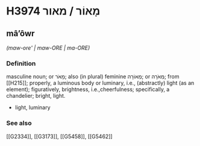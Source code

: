 # H3974 מָאוֹר / מאור

## mâʼôwr

_(maw-ore' | maw-ORE | ma-ORE)_

### Definition

masculine noun; or מָאֹר; also (in plural) feminine מְאוֹרָה; or מְאֹרָה; from [[H215]]; properly, a luminous body or luminary, i.e., (abstractly) light (as an element); figuratively, brightness, i.e.,cheerfulness; specifically, a chandelier; bright, light.

- light, luminary
### See also

[[G2334]], [[G3173]], [[G5458]], [[G5462]]

